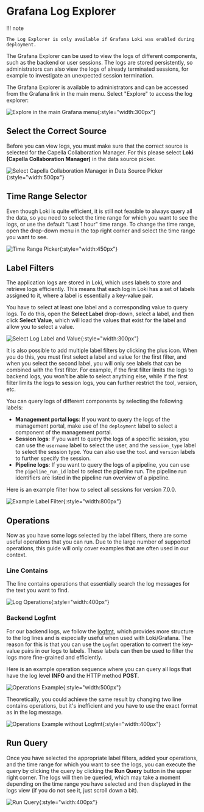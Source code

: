 <!--
 ~ SPDX-FileCopyrightText: Copyright DB InfraGO AG and contributors
 ~ SPDX-License-Identifier: Apache-2.0
 -->

# Grafana Log Explorer

!!! note

    The Log Explorer is only available if Grafana Loki was enabled during deployment.

The Grafana Explorer can be used to view the logs of different components, such
as the backend or user sessions. The logs are stored persistently, so
administrators can also view the logs of already terminated sessions, for
example to investigate an unexpected session termination.

The Grafana Explorer is available to administrators and can be accessed from
the Grafana link in the main menu. Select "Explore" to access the log explorer:

![Explore in the main Grafana menu](./explore.png){:style="width:300px"}

## Select the Correct Source

Before you can view logs, you must make sure that the correct source is
selected for the Capella Collaboration Manager. For this please select **Loki
(Capella Collaboration Manager)** in the data source picker.

![Select Capella Collaboration Manager in Data Source Picker](./data_source_picker.png){:style="width:500px"}

## Time Range Selector

Even though Loki is quite efficient, it is still not feasible to always query
all the data, so you need to select the time range for which you want to see
the logs, or use the default "Last 1 hour" time range. To change the time
range, open the drop-down menu in the top right corner and select the time
range you want to see.

![Time Range Picker](./time_range.png){:style="width:450px"}

## Label Filters

The application logs are stored in Loki, which uses labels to store and
retrieve logs efficiently. This means that each log in Loki has a set of labels
assigned to it, where a label is essentially a key-value pair.

You have to select at least one label and a corresponding value to query logs.
To do this, open the **Select Label** drop-down, select a label, and then click
**Select Value**, which will load the values that exist for the label and allow
you to select a value.

![Select Log Label and Value](./label_filters.png){:style="width:300px"}

It is also possible to add multiple label filters by clicking the plus icon.
When you do this, you must first select a label and value for the first filter,
and when you select the second label, you will only see labels that can be
combined with the first filter. For example, if the first filter limits the
logs to backend logs, you won't be able to select anything else, while if the
first filter limits the logs to session logs, you can further restrict the
tool, version, etc.

You can query logs of different components by selecting the following labels:

-   **Management portal logs**: If you want to query the logs of the management
    portal, make use of the `deployment` label to select a component of the
    management portal.
-   **Session logs**: If you want to query the logs of a specific session, you
    can use the `username` label to select the user, and the `session_type`
    label to select the session type. You can also use the `tool` and `version`
    labels to further specify the session.
-   **Pipeline logs**: If you want to query the logs of a pipeline, you can use
    the `pipeline_run_id` label to select the pipeline run. The pipeline run
    identifiers are listed in the pipeline run overview of a pipeline.

Here is an example filter how to select all sessions for version 7.0.0.

![Example Label Filter](./label_filter_example.png){:style="width:800px"}

## Operations

Now as you have some logs selected by the label filters, there are some useful
operations that you can run. Due to the large number of supported operations,
this guide will only cover examples that are often used in our context.

### Line Contains

The line contains operations that essentially search the log messages for the
text you want to find.

![Log Operations](./operations.png){:style="width:400px"}

### Backend Logfmt

For our backend logs, we follow the [logfmt](https://brandur.org/logfmt), which
provides more structure to the log lines and is especially useful when used
with Loki/Grafana. The reason for this is that you can use the `Logfmt`
operation to convert the key-value pairs in our logs to labels. These labels
can then be used to filter the logs more fine-grained and efficiently.

Here is an example operation sequence where you can query all logs that have
the log level **INFO** and the HTTP method **POST**.

![Operations Example](./operations_example.png){:style="width:500px"}

Theoretically, you could achieve the same result by changing two line contains
operations, but it's inefficient and you have to use the exact format as in the
log message.

![Operations Example without Logfmt](./operations_example_bad.png){:style="width:400px"}

## Run Query

Once you have selected the appropriate label filters, added your operations,
and the time range for which you want to see the logs, you can execute the
query by clicking the query by clicking the **Run Query** button in the upper
right corner. The logs will then be queried, which may take a moment depending
on the time range you have selected and then displayed in the logs view (if you
do not see it, just scroll down a bit).

![Run Query](./run_query.png){:style="width:400px"}

